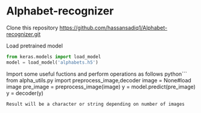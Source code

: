 # Alphabet-recognizer

Clone this repository
https://github.com/hassansadiq1/Alphabet-recognizer.git

Load pretrained model
```python
from keras.models import load_model
model = load_model('alphabets.h5')
```
Import some useful fuctions and perform operations as follows
python```
from alpha_utils.py import preprocess_image,decoder
image = None#load image
pre_image = preprocess_image(image)
y = model.predict(pre_image)
y = decoder(y)
```
Result will be a character or string depending on number of images

